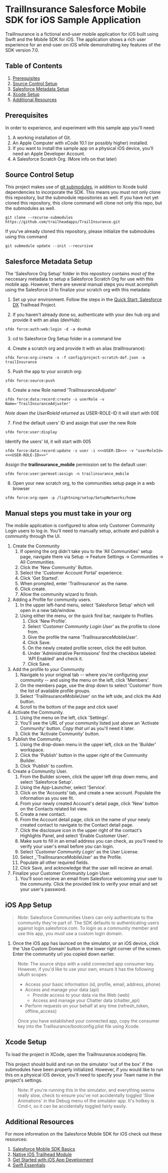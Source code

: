 # TrailInsurance Salesforce Mobile SDK for iOS Sample Application

TrailInsurance is a fictional end-user mobile application for iOS built using Swift and the Mobile SDK for iOS. The application shows a rich user experience for an end-user on iOS while demonstrating key features of the SDK version 7.0.

## Table of Contents

1. [Prerequisites](#pre)
1. [Source Control Setup](#download)
1. [Salesforce Metadata Setup](#sfMetadata)
1. [Xcode Setup](#xcode)
1. [Additional Resources](#resources)

## Prerequisites <a name="pre"></a>

In order to experience, and experiment with this sample app you'll need:

1. A working installation of Git.
2. An Apple Computer with xCode 10.1 (or possibly higher) installed.
3. If you want to install the sample app on a physical iOS device, you'll need an Apple Developer Account.
4. A Salesforce Scratch Org. (More info on that later)

## Source Control Setup <a name="download"></a>

This project makes use of [git submodules](https://git-scm.com/book/en/v2/Git-Tools-Submodules), in addition to Xcode build dependencies to incorporate the SDK. This means you must not only clone this repository, but the submodule repositories as well. If you have not yet cloned this repository, this clone command will clone not only this repo, but the submodules as well.

```console
git clone --recurse-submodules https://github.com/trailheadapps/TrailInsurance.git
```

If you've already cloned this repository, please initialize the submodules using this command

```console
git submodule update --init --recursive
```

## Salesforce Metadata Setup <a name="sfMetadata"></a>

The 'Salesforce Org Setup' folder in this repository contains _most of_ the neccesary metadata to setup a Salesforce Scratch Org for use with this mobile app. However, there are several manual steps you must acomplish using the Salesforce UI to finalize your scratch org with this metadata:

1. Set up your environment. Follow the steps in the [Quick Start: Salesforce DX](https://trailhead.salesforce.com/en/content/learn/projects/quick-start-salesforce-dx) Trailhead Project.

2. If you haven't already done so, authenticate with your dev hub org and provide it with an alias (devHub):

```
sfdx force:auth:web:login -d -a devHub
```

3. cd to Salesforce Org Setup folder in a command line

4. Create a scratch org and provide it with an alias (trailInsurance):

```
sfdx force:org:create -s -f config/project-scratch-def.json -a trailInsurance
```

5. Push the app to your scratch org:

```
sfdx force:source:push
```

6. Create a new Role named 'TrailInsuranceAdjuster'

```
sfdx force:data:record:create -s userRole -v Name='TrailInsuranceAdjuster'
```

_Note down the UserRoleId returned_ as USER-ROLE-ID it will start with 00E

7. Find the default users' ID and assign that user the new Role

```
sfdx force:user:display
```

Identify the users' Id, it will start with 005

```
sfdx force:data:record:update -s user -i <<<USER-ID>>> -v "userRoleId=<<<USER-ROLE-ID>>>"
```

Assign the **trailinsurance_mobile** permission set to the default user:

```
sfdx force:user:permset:assign -n trailinsurance_mobile
```

8. Open your new scratch org, to the communities setup page in a web browser

```
sfdx force:org:open -p /lightning/setup/SetupNetworks/home
```

## Manual steps you must take in your org

The mobile application is configured to allow only Customer Community Login users to log in. You'll need to manually setup, activate and publish a community through the UI.

1. Create the Community
   1. If opening the org didn't take you to the 'All Communities' setup page, navigate there via Setup -> Feature Settings -> Communities -> All Communities.
   2. Click the 'New Community' Button.
   3. Select the 'Customer Account Portal' experience.
   4. Click 'Get Started'.
   5. When prompted, enter 'TrailInsurance' as the name.
   6. Click create.
   7. Allow the community wizard to finish.
2. Adding a Profile for community users.
   1. In the upper left-hand menu, select 'Salesforce Setup' which will open in a new tab/window.
   2. Using either the menu, or the quick find bar, navigate to Profiles.
      1. Click 'New Profile'.
      2. Select _'Customer Community Login User'_ as the profile to clone from.
      3. Give the profile the name 'TrailInsuranceMobileUser'.
      4. Click Save.
      5. On the newly created profile screen, click the edit button.
      6. Under 'Administrative Permissions' find the checkbox labeled: 'API Enabled' and check it.
      7. Click Save.
3. Add the profile to your Community
   1. Navigate to your original tab -- where you're configuring your community -- and using the menu on the left, click 'Members'.
   2. On the members page, use the drop down to select 'Customer' from the list of available profile groups.
   3. Select 'TrailInsuranceMobileUser' on the left side, and click the Add button.
   4. Scroll to the bottom of the page and click save!
4. Activate the Community.
   1. Using the menu on the left, click 'Settings'.
   2. You'll see the URL of your community listed just above an 'Activate Community' button. _Copy that url_ as you'll need it later.
   3. Click the 'Activate Community' button.
5. Publish the Community.
   1. Using the drop-down menu in the upper left, click on the 'Builder' workspace.
   2. Click the 'Publish' button in the upper right of the Community Builder.
   3. Click 'Publish' to confirm.
6. Create a Community User.
   1. From the Builder screen, click the upper left drop down menu, and select 'Salesforce Setup'.
   2. Using the App-Launcher, select 'Service'.
   3. Click on the 'Accounts' tab, and create a new account. Populate the information as you see fit.
   4. From your newly created Account's detail page, click 'New' button on the Contacts related list view.
   5. Create a new contact.
   6. From the Account detail page, click on the name of your newly created contact to navigate to the Contact detail page.
   7. Click the disclosure icon in the upper right of the contact's Highlights Panel, and select 'Enable Customer User'.
   8. Make sure to fill in an email address you can check, as you'll need to verify your user's email before you can login.
   9. Select _'Customer Community Login'_ as the User License.
   10. Select \_'TrailInsuranceMobileUser' as the Profile.
   11. Populate all other required fields.
   12. Click Save, and acknowledge that the user will recieve an email.
7. Finalize your Customer Community Login User.
   1. You'll soon recieve an email from Salesforce welcoming your user to the community. Click the provided link to verify your email and set your user's password.

## iOS App Setup

> _Note_: Salesforce Communities Users can only authenticate to the community they're part of. The SDK defaults to authenticating users against login.salesforce.com. To login as a community member and use this app, you _must_ use a custom login domain.

1. Once the iOS app has launced on the simulator, or an iOS device, click the 'Use Custom Domain' button in the lower right corner of the screen. Enter the community url you copied down earlier.

> Note: The source ships with a valid connected app consumer key. However, if you'd like to use your own, ensure it has the following oAuth scopes:
>
> - Access your basic information (id, profile, email, address, phone)
> - Access and manage your data (api)
>   - Provide access to your data via the Web (web)
>   - Access and manage your Chatter data (chatter_api)
> - Perform requests on your behalf at any time (refresh_token, offline_access)
>
> Once you have established your connected app, copy the consumer key into the TrailIsurance/bootconfig.plist file using Xcode.

## Xcode Setup <a name="xcode"></a>

To load the project in XCode, open the TrailInsurance.xcodeproj file.

This project should build and run on the simulator 'out of the box' if the submodules have been properly initialized. However, if you would like to run this on a physical iOS device, you'll need to specify your Team name in the project's settings.

> Note: If you're running this in the simulator, and everything seems really slow, check to ensure you've not accidentally toggled 'Slow Animations' in the Debug menu of the simulator app. It's hotkey is Cmd-t, so it can be accidentally toggled fairly easily.

## Additional Resources <a name="resources"></a>

For more information on the Salesforce Mobile SDK for iOS check out these resources:

1. [Salesforce Mobile SDK Basics](https://trailhead.salesforce.com/en/content/learn/modules/mobile_sdk_introduction)
2. [Native iOS Trailhead Module](https://trailhead.salesforce.com/en/content/learn/modules/mobile_sdk_native_ios)
3. [Get Started with iOS App Development](https://trailhead.salesforce.com/en/content/learn/trails/start-ios-appdev)
4. [Swift Essentials](https://trailhead.salesforce.com/en/content/learn/modules/swift-essentials)
